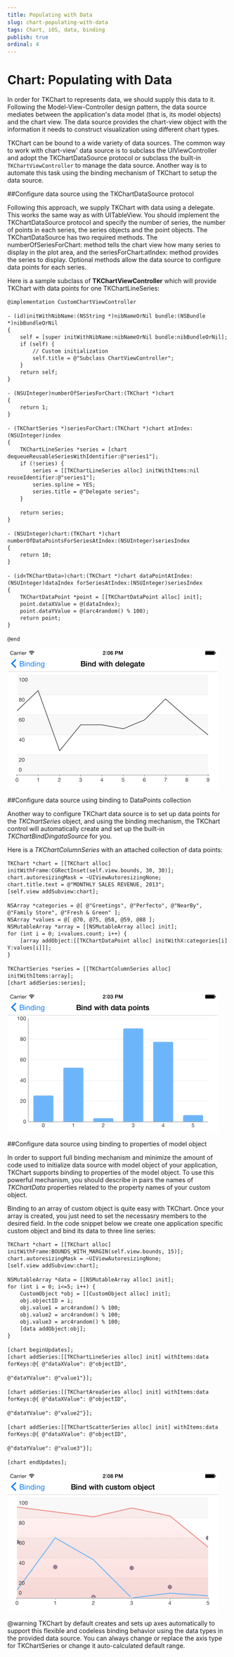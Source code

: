 ```yaml
---
title: Populating with Data
slug: chart-populating-with-data
tags: Chart, iOS, data, binding
publish: true
ordinal: 4
---
```


# Chart: Populating with Data

In order for TKChart to represents data, we should supply this data to it. Following the Model-View-Controller design pattern, the data source mediates between the application's data model (that is, its model objects) and the chart view. The data source provides the chart-view object with the information it needs to construct visualization using different chart types.

TKChart can be bound to a wide variety of data sources. The common way to work with chart-view' data source is to subclass the UIViewController and adopt the TKChartDataSource protocol or subclass the built-in <code>TKChartViewController</code> to manage the data source. Another way is to automate this task using the binding mechanism of TKChart to setup the data source.

##Configure data source using the TKChartDataSource protocol

Following this approach, we supply TKChart with data using a delegate. This works the same way as with UITableView. You should implement the TKChartDataSource protocol and specify the number of series, the number of points in each series, the series objects and the point objects. The TKChartDataSource has two required methods. The numberOfSeriesForChart: method tells the chart view how many series to display in the plot area, and the seriesForChart:atIndex: method provides the series to display. Optional methods allow the data source to configure data points for each series. 

Here is a sample subclass of **TKChartViewController** which will provide TKChart with data points for one TKChartLineSeries:

    @implementation CustomChartViewController

    - (id)initWithNibName:(NSString *)nibNameOrNil bundle:(NSBundle *)nibBundleOrNil
    {
        self = [super initWithNibName:nibNameOrNil bundle:nibBundleOrNil];
        if (self) {
            // Custom initialization
            self.title = @"Subclass ChartViewController";
        }
        return self;
    }

    - (NSUInteger)numberOfSeriesForChart:(TKChart *)chart
    {
        return 1;
    }

    - (TKChartSeries *)seriesForChart:(TKChart *)chart atIndex:(NSUInteger)index
    {
        TKChartLineSeries *series = [chart dequeueReusableSeriesWithIdentifier:@"series1"];
        if (!series) {
            series = [[TKChartLineSeries alloc] initWithItems:nil reuseIdentifier:@"series1"];
            series.spline = YES;
            series.title = @"Delegate series";
        }
    
        return series;
    }

    - (NSUInteger)chart:(TKChart *)chart numberOfDataPointsForSeriesAtIndex:(NSUInteger)seriesIndex
    {
        return 10;
    }

    - (id<TKChartData>)chart:(TKChart *)chart dataPointAtIndex:(NSUInteger)dataIndex forSeriesAtIndex:(NSUInteger)seriesIndex
    {
        TKChartDataPoint *point = [[TKChartDataPoint alloc] init];
        point.dataXValue = @(dataIndex);
        point.dataYValue = @(arc4random() % 100);
        return point;
    }

    @end
    
    
 <img src="../images/chart-populating-with-data001.png" />


##Configure data source using binding to DataPoints collection

Another way to configure TKChart data source is to set up data points for the *TKChartSeries* object, and using the binding mechanism, the TKChart control will automatically create and set up the built-in *TKChartBindDingataSource* for you.


Here is a *TKChartColumnSeries* with an attached collection of data points:

    TKChart *chart = [[TKChart alloc] initWithFrame:CGRectInset(self.view.bounds, 30, 30)];
    chart.autoresizingMask = ~UIViewAutoresizingNone;
    chart.title.text = @"MONTHLY SALES REVENUE, 2013";
    [self.view addSubview:chart];
    
    NSArray *categories = @[ @"Greetings", @"Perfecto", @"NearBy", @"Family Store", @"Fresh & Green" ];
    NSArray *values = @[ @70, @75, @58, @59, @88 ];
    NSMutableArray *array = [[NSMutableArray alloc] init];
    for (int i = 0; i<values.count; i++) {
        [array addObject:[[TKChartDataPoint alloc] initWithX:categories[i] Y:values[i]]];
    }
    
    TKChartSeries *series = [[TKChartColumnSeries alloc] initWithItems:array];
    [chart addSeries:series];
    
    
    
 <img src="../images/chart-populating-with-data002.png" />


##Configure data source using binding to properties of model object

In order to support full binding mechanism and minimize the amount of code used to initialize data source with model object of your application, TKChart supports binding to properties of the model object. To use this powerful mechanism, you should describe in pairs the names of *TKChartData* properties related to the property names of your custom object.

Binding to an array of custom object is quite easy with TKChart. Once your array is created, you just need to set the necessasry members to the desired field. In the code snippet below we create one application specific custom object and bind its data to three line series:

    TKChart *chart = [[TKChart alloc] initWithFrame:BOUNDS_WITH_MARGIN(self.view.bounds, 15)];
    chart.autoresizingMask = ~UIViewAutoresizingNone;
    [self.view addSubview:chart];
    
    NSMutableArray *data = [[NSMutableArray alloc] init];
    for (int i = 0; i<=5; i++) {
        CustomObject *obj = [[CustomObject alloc] init];
        obj.objectID = i;
        obj.value1 = arc4random() % 100;
        obj.value2 = arc4random() % 100;
        obj.value3 = arc4random() % 100;
        [data addObject:obj];
    }

    [chart beginUpdates];
    [chart addSeries:[[TKChartLineSeries alloc] init] withItems:data forKeys:@{ @"dataXValue": @"objectID",
                                                                                  @"dataYValue": @"value1"}];
    
    [chart addSeries:[[TKChartAreaSeries alloc] init] withItems:data forKeys:@{ @"dataXValue": @"objectID",
                                                                                  @"dataYValue": @"value2"}];
    
    [chart addSeries:[[TKChartScatterSeries alloc] init] withItems:data forKeys:@{ @"dataXValue": @"objectID",
                                                                                  @"dataYValue": @"value3"}];
    
    [chart endUpdates];
    
    
 <img src="../images/chart-populating-with-data003.png" />

  
@warning TKChart by default creates and sets up axes automatically to support this flexible and codeless binding behavior using the data types in the provided data source. You can always change or replace the axis type for TKChartSeries or change it auto-calculated default range.